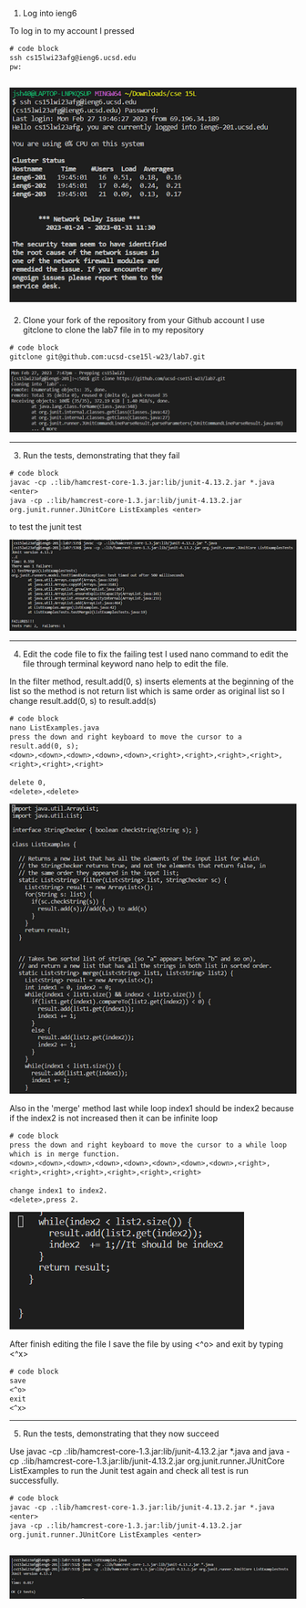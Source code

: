 1. Log into ieng6

To log in to my account I pressed 
```
# code block
ssh cs15lwi23afg@ieng6.ucsd.edu
pw:
```

![Image](1.png)
----------------------------------------------------------------------------------------------------------------------------
2. Clone your fork of the repository from your Github account
I use gitclone to clone the lab7 file in to my repository

```
# code block
gitclone git@github.com:ucsd-cse15l-w23/lab7.git
```

![Image](6.png)

----------------------------------------------------------------------------------------------------------------------------
3. Run the tests, demonstrating that they fail

```
# code block
javac -cp .:lib/hamcrest-core-1.3.jar:lib/junit-4.13.2.jar *.java <enter>
java -cp .:lib/hamcrest-core-1.3.jar:lib/junit-4.13.2.jar org.junit.runner.JUnitCore ListExamples <enter>
```

to test the junit test

![Image](2.png)

----------------------------------------------------------------------------------------------------------------------------
4. Edit the code file to fix the failing test
I used nano command to edit the file through terminal 
keyword nano help to edit the file.

In the filter method, result.add(0, s) inserts elements at the beginning of the list so 
the method is not return list which is same order as original list so I change result.add(0, s)
to result.add(s) 
```
# code block
nano ListExamples.java 
press the down and right keyboard to move the cursor to a result.add(0, s);
<down>,<down>,<down>,<down>,<down>,<right>,<right>,<right>,<right>,<right>,<right>,<right>

delete 0, 
<delete>,<delete>

```

![Image](3.png)

Also in the 'merge' method last while loop index1 should be index2 because 
if the index2 is not increased then it can be infinite loop

```
# code block
press the down and right keyboard to move the cursor to a while loop which is in merge function.
<down>,<down>,<down>,<down>,<down>,<down>,<down>,<down>,<right>,<right>,<right>,<right>,<right>,<right>,<right>

change index1 to index2.
<delete>,press 2.

```

![Image](4.png)

After finish editing the file I save the file by using <^o> and exit by typing <^x>
```
# code block
save 
<^o>
exit
<^x>
```

----------------------------------------------------------------------------------------------------------------------------
5. Run the tests, demonstrating that they now succeed


Use javac -cp .:lib/hamcrest-core-1.3.jar:lib/junit-4.13.2.jar *.java
and java -cp .:lib/hamcrest-core-1.3.jar:lib/junit-4.13.2.jar org.junit.runner.JUnitCore ListExamples 
to run the Junit test again and check all test is run successfully.

```
# code block
javac -cp .:lib/hamcrest-core-1.3.jar:lib/junit-4.13.2.jar *.java <enter>
java -cp .:lib/hamcrest-core-1.3.jar:lib/junit-4.13.2.jar org.junit.runner.JUnitCore ListExamples <enter>
```

![Image](5.png)
------------------------------------------------------------------------------------------------------------------------------
